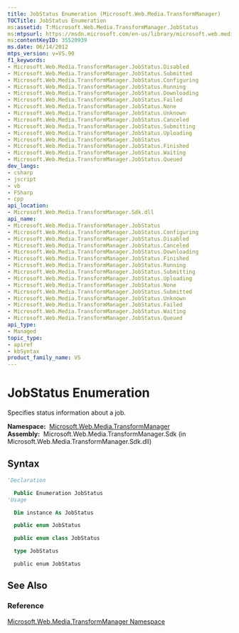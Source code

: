 ```yaml
---
title: JobStatus Enumeration (Microsoft.Web.Media.TransformManager)
TOCTitle: JobStatus Enumeration
ms:assetid: T:Microsoft.Web.Media.TransformManager.JobStatus
ms:mtpsurl: https://msdn.microsoft.com/en-us/library/microsoft.web.media.transformmanager.jobstatus(v=VS.90)
ms:contentKeyID: 35520939
ms.date: 06/14/2012
mtps_version: v=VS.90
f1_keywords:
- Microsoft.Web.Media.TransformManager.JobStatus.Disabled
- Microsoft.Web.Media.TransformManager.JobStatus.Submitted
- Microsoft.Web.Media.TransformManager.JobStatus.Configuring
- Microsoft.Web.Media.TransformManager.JobStatus.Running
- Microsoft.Web.Media.TransformManager.JobStatus.Downloading
- Microsoft.Web.Media.TransformManager.JobStatus.Failed
- Microsoft.Web.Media.TransformManager.JobStatus.None
- Microsoft.Web.Media.TransformManager.JobStatus.Unknown
- Microsoft.Web.Media.TransformManager.JobStatus.Canceled
- Microsoft.Web.Media.TransformManager.JobStatus.Submitting
- Microsoft.Web.Media.TransformManager.JobStatus.Uploading
- Microsoft.Web.Media.TransformManager.JobStatus
- Microsoft.Web.Media.TransformManager.JobStatus.Finished
- Microsoft.Web.Media.TransformManager.JobStatus.Waiting
- Microsoft.Web.Media.TransformManager.JobStatus.Queued
dev_langs:
- csharp
- jscript
- vb
- FSharp
- cpp
api_location:
- Microsoft.Web.Media.TransformManager.Sdk.dll
api_name:
- Microsoft.Web.Media.TransformManager.JobStatus
- Microsoft.Web.Media.TransformManager.JobStatus.Configuring
- Microsoft.Web.Media.TransformManager.JobStatus.Disabled
- Microsoft.Web.Media.TransformManager.JobStatus.Canceled
- Microsoft.Web.Media.TransformManager.JobStatus.Downloading
- Microsoft.Web.Media.TransformManager.JobStatus.Finished
- Microsoft.Web.Media.TransformManager.JobStatus.Running
- Microsoft.Web.Media.TransformManager.JobStatus.Submitting
- Microsoft.Web.Media.TransformManager.JobStatus.Uploading
- Microsoft.Web.Media.TransformManager.JobStatus.None
- Microsoft.Web.Media.TransformManager.JobStatus.Submitted
- Microsoft.Web.Media.TransformManager.JobStatus.Unknown
- Microsoft.Web.Media.TransformManager.JobStatus.Failed
- Microsoft.Web.Media.TransformManager.JobStatus.Waiting
- Microsoft.Web.Media.TransformManager.JobStatus.Queued
api_type:
- Managed
topic_type:
- apiref
- kbSyntax
product_family_name: VS
---
```


# JobStatus Enumeration

Specifies status information about a job.

**Namespace:**  [Microsoft.Web.Media.TransformManager](microsoft-web-media-transformmanager-namespace.md)  
**Assembly:**  Microsoft.Web.Media.TransformManager.Sdk (in Microsoft.Web.Media.TransformManager.Sdk.dll)

## Syntax

```vb
'Declaration

  Public Enumeration JobStatus
'Usage

  Dim instance As JobStatus
```

```csharp
  public enum JobStatus
```

```cpp
  public enum class JobStatus
```

``` fsharp
  type JobStatus
```

```jscript
  public enum JobStatus
```

## See Also

### Reference

[Microsoft.Web.Media.TransformManager Namespace](microsoft-web-media-transformmanager-namespace.md)

